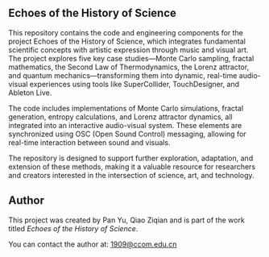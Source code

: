 ## Echoes of the History of Science

This repository contains the code and engineering components for the project Echoes of the History of Science, which integrates fundamental scientific concepts with artistic expression through music and visual art. The project explores five key case studies—Monte Carlo sampling, fractal mathematics, the Second Law of Thermodynamics, the Lorenz attractor, and quantum mechanics—transforming them into dynamic, real-time audio-visual experiences using tools like SuperCollider, TouchDesigner, and Ableton Live.

The code includes implementations of Monte Carlo simulations, fractal generation, entropy calculations, and Lorenz attractor dynamics, all integrated into an interactive audio-visual system. These elements are synchronized using OSC (Open Sound Control) messaging, allowing for real-time interaction between sound and visuals.

The repository is designed to support further exploration, adaptation, and extension of these methods, making it a valuable resource for researchers and creators interested in the intersection of science, art, and technology.

## Author
This project was created by Pan Yu, Qiao Ziqian  and is part of the work titled *Echoes of the History of Science*. 

You can contact the author at: 1909@ccom.edu.cn
